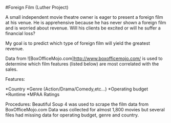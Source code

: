 
#Foreign Film (Luther Project)

A small independent movie theatre owner is eager to present a foreign film at his venue. 
He is apprehensive because he has never shown a foreign film and is worried about revenue. Will his clients be excited or will he suffer a financial loss? 

My goal is to predict which type of foreign film will yield the greatest revenue. 

Data from ![BoxOfficeMojo.com]http://www.boxofficemojo.com/ is used to determine which film features (listed below) are most correlated with the sales.

Features: 

*Country
*Genre (Action/Drama/Comedy,etc…)
*Operating budget
*Runtime
*MPAA Ratings

Procedures:
Beautiful Soup 4 was used to scrape the film data from BoxOfficeMojo.com
Data was collected for almost 1,800 movies but several files had missing data for operating budget, genre and country.
 


